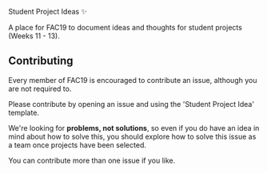 Student Project Ideas :sparkles:

A place for FAC19 to document ideas and thoughts for student projects (Weeks 11 - 13). 

## Contributing

Every member of FAC19 is encouraged to contribute an issue, although you are not required to.

Please contribute by opening an issue and using the 'Student Project Idea' template.

We're looking for **problems, not solutions**, so even if you do have an idea in mind about how to solve this, you should explore how to solve this issue as a team once projects have been selected.

You can contribute more than one issue if you like.

